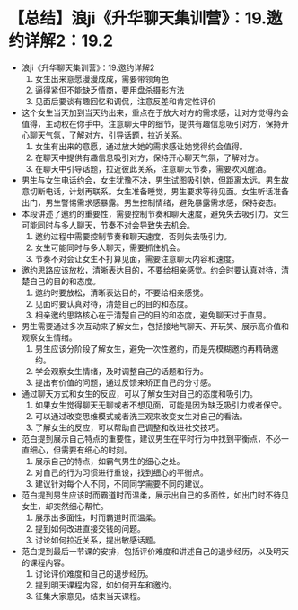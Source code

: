 # 【总结】浪ji《升华聊天集训营》：19.邀约详解2：19.2

-   浪ji《升华聊天集训营》：19.邀约详解2
    1.  女生出来意愿漫漫成成，需要带领角色
    2.  逼得紧但不能缺乏情商，要用盘杀摄影方法
    3.  见面后要谈有趣回忆和调侃，注意反差和肯定性评价
-   这个女生当天加到当天约出来，重点在于放大对方的需求感，让对方觉得约会值得，主动权在你手中。注意聊天中的细节，提供有趣信息吸引对方，保持开心聊天气氛，了解对方，引导话题，拉近关系。
    1.  女生有出来的意愿，通过放大她的需求感让她觉得约会值得。
    2.  在聊天中提供有趣信息吸引对方，保持开心聊天气氛，了解对方。
    3.  在聊天中引导话题，拉近彼此关系，注意聊天节奏，需要吹风醒酒。
-   男生与女生电话约会，女生犹豫不决，男生试图吸引她，但距离太远。男生故意切断电话，计划再联系。女生准备睡觉，男生要求等待见面。女生听话准备出门，男生警惕需求感暴露。男生控制情绪，避免暴露需求感，保持姿态。
-   本段讲述了邀约的重要性，需要控制节奏和聊天速度，避免失去吸引力。女生可能同时与多人聊天，节奏不对会导致失去机会。
    1.  邀约过程中需要控制节奏和聊天速度，否则失去吸引力。
    2.  女生可能同时与多人聊天，需要抓住机会。
    3.  节奏不对会让女生不打算见面，需要注意聊天内容和速度。
-   邀约思路应该放松，清晰表达目的，不要给相亲感觉。约会时要认真对待，清楚自己的目的和态度。
    1.  邀约时要放松，清晰表达目的，不要给相亲感觉。
    2.  见面时要认真对待，清楚自己的目的和态度。
    3.  相亲邀约思路核心在于清楚自己的目的和态度，避免聊天过于直男。
-   男生需要通过多次互动来了解女生，包括接地气聊天、开玩笑、展示高价值和观察女生情绪。
    1.  男生应该分阶段了解女生，避免一次性邀约，而是先模糊邀约再精确邀约。
    2.  学会观察女生情绪，及时调整自己的话题和行为。
    3.  提出有价值的问题，通过反馈来矫正自己的分寸感。
-   通过聊天方式和女生的反应，可以了解女生对自己的态度和吸引力。
    1.  如果女生觉得聊天无聊或者不想见面，可能是因为缺乏吸引力或者保守。
    2.  可以通过改变思维模式或者洗三观来改变女生对自己的看法。
    3.  了解女生的反应，可以帮助自己调整和改进社交技巧。
-   范白提到展示自己特点的重要性，建议男生在平时行为中找到平衡点，不必一直细心，但需要有细心的时刻。
    1.  展示自己的特点，如霸气男生的细心之处。
    2.  对自己的行为习惯进行重设，找到细心的平衡点。
    3.  建议针对每个人不同，不同同学需要不同的建议。
-   范白提到男生应该时而霸道时而温柔，展示出自己的多面性，如出门时不待见女生，却突然细心帮忙。
    1.  展示出多面性，时而霸道时而温柔。
    2.  提到如何改进直接交钱的问题。
    3.  讨论如何拉近关系，提出敏感话题。
-   范白提到最后一节课的安排，包括评价难度和讲述自己的退步经历，以及明天的课程内容。
    1.  讨论评价难度和自己的退步经历。
    2.  提到明天课程内容，如如何开车和邀约。
    3.  征集大家意见，结束当天课程。